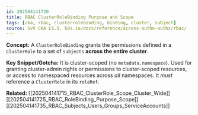 ```yaml
---
id: 202504141730
title: RBAC ClusterRoleBinding Purpose and Scope
tags: [cka, rbac, clusterrolebinding, binding, cluster, subject]
source: SvV CKA L5.5, k8s.io/docs/reference/access-authn-authz/rbac/
---
```

**Concept:** A `ClusterRoleBinding` grants the permissions defined in a `ClusterRole` to a set of `subjects` **across the entire cluster**.

**Key Snippet/Gotcha:** It is cluster-scoped (no `metadata.namespace`). Used for granting cluster-admin rights or permissions to cluster-scoped resources, or access to namespaced resources across *all* namespaces. It *must* reference a `ClusterRole` in its `roleRef`.

**Related:** [[202504141715_RBAC_ClusterRole_Scope_Cluster_Wide]] [[202504141725_RBAC_RoleBinding_Purpose_Scope]] [[202504141735_RBAC_Subjects_Users_Groups_ServiceAccounts]]
